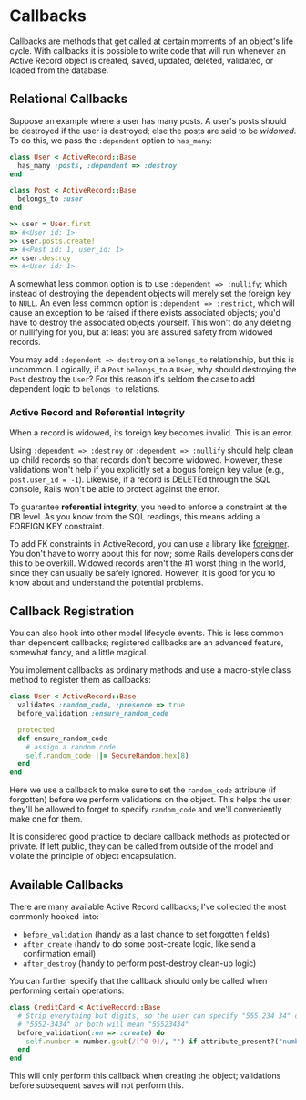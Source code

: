 # Callbacks

Callbacks are methods that get called at certain moments of an
object's life cycle. With callbacks it is possible to write code that
will run whenever an Active Record object is created, saved, updated,
deleted, validated, or loaded from the database.

## Relational Callbacks

Suppose an example where a user has many posts. A user's posts should
be destroyed if the user is destroyed; else the posts are said to be
*widowed*. To do this, we pass the `:dependent` option to `has_many`:

```ruby
class User < ActiveRecord::Base
  has_many :posts, :dependent => :destroy
end

class Post < ActiveRecord::Base
  belongs_to :user
end

>> user = User.first
=> #<User id: 1>
>> user.posts.create!
=> #<Post id: 1, user_id: 1>
>> user.destroy
=> #<User id: 1>
```

A somewhat less common option is to use `:dependent => :nullify`;
which instead of destroying the dependent objects will merely set the
foreign key to `NULL`. An even less common option is `:dependent =>
:restrict`, which will cause an exception to be raised if there exists
associated objects; you'd have to destroy the associated objects
yourself. This won't do any deleting or nullifying for you, but at
least you are assured safety from widowed records.

You may add `:dependent => destroy` on a `belongs_to` relationship,
but this is uncommon. Logically, if a `Post` `belongs_to` a `User`,
why should destroying the `Post` destroy the `User`? For this reason
it's seldom the case to add dependent logic to `belongs_to` relations.

### Active Record and Referential Integrity

When a record is widowed, its foreign key becomes invalid. This is
an error.

Using `:dependent => :destroy` or `:dependent => :nullify` should help
clean up child records so that records don't become widowed. However,
these validations won't help if you explicitly set a bogus foreign key
value (e.g., `post.user_id = -1`). Likewise, if a record is DELETEd
through the SQL console, Rails won't be able to protect against the
error.

To guarantee **referential integrity**, you need to enforce a
constraint at the DB level. As you know from the SQL readings, this
means adding a FOREIGN KEY constraint.

To add FK constraints in ActiveRecord, you can use a library like
[foreigner][foreigner]. You don't have to worry about this for now;
some Rails developers consider this to be overkill. Widowed records aren't the
\#1 worst thing in the world, since they can usually be safely
ignored. However, it is good for you to know about and understand the
potential problems.

[foreigner]: https://github.com/matthuhiggins/foreigner

## Callback Registration

You can also hook into other model lifecycle events. This is less
common than dependent callbacks; registered callbacks are an advanced
feature, somewhat fancy, and a little magical.

You implement callbacks as ordinary methods and use a macro-style
class method to register them as callbacks:

```ruby
class User < ActiveRecord::Base
  validates :random_code, :presence => true
  before_validation :ensure_random_code

  protected
  def ensure_random_code
    # assign a random code
    self.random_code ||= SecureRandom.hex(8)
  end
end
```

Here we use a callback to make sure to set the `random_code` attribute
(if forgotten) before we perform validations on the object. This helps
the user; they'll be allowed to forget to specify `random_code` and
we'll conveniently make one for them.

It is considered good practice to declare callback methods as
protected or private. If left public, they can be called from outside
of the model and violate the principle of object encapsulation.

## Available Callbacks

There are many available Active Record callbacks; I've collected the
most commonly hooked-into:

* `before_validation` (handy as a last chance to set forgotten fields)
* `after_create` (handy to do some post-create logic, like send a confirmation email)
* `after_destroy` (handy to perform post-destroy clean-up logic)

You can further specify that the callback should only be called when
performing certain operations:

```ruby
class CreditCard < ActiveRecord::Base
  # Strip everything but digits, so the user can specify "555 234 34" or
  # "5552-3434" or both will mean "55523434"
  before_validation(:on => :create) do
    self.number = number.gsub(/[^0-9]/, "") if attribute_present?("number")
  end
end
```

This will only perform this callback when creating the object;
validations before subsequent saves will not perform this.
